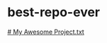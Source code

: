 # best-repo-ever
[# My Awesome Project.txt](https://github.com/user-attachments/files/16926634/My.Awesome.Project.txt)
